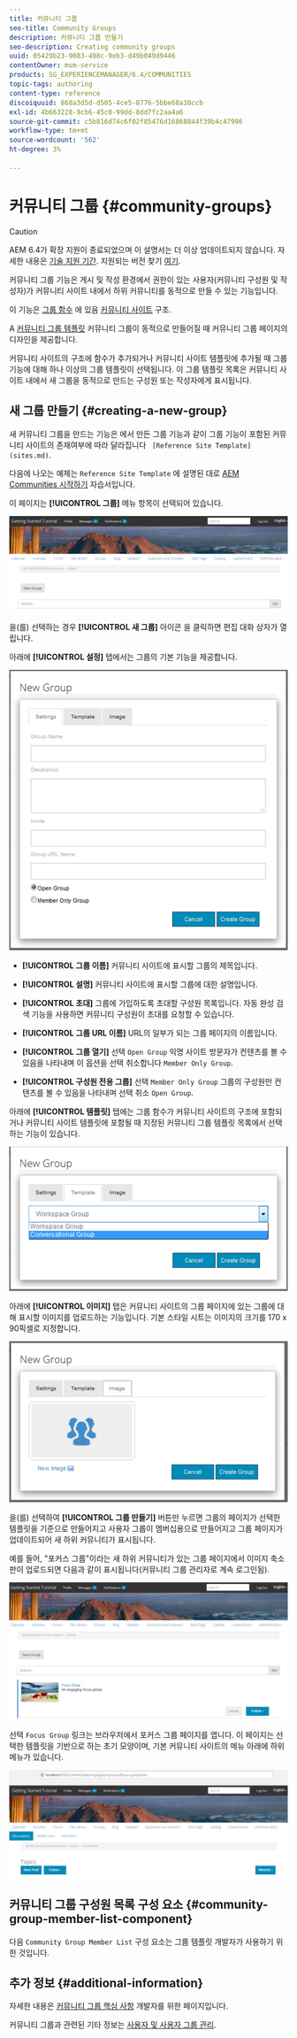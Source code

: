 ```yaml
---
title: 커뮤니티 그룹
seo-title: Community Groups
description: 커뮤니티 그룹 만들기
seo-description: Creating community groups
uuid: 05429b23-9083-498c-9eb3-d49b049d9446
contentOwner: msm-service
products: SG_EXPERIENCEMANAGER/6.4/COMMUNITIES
topic-tags: authoring
content-type: reference
discoiquuid: 868a3d5d-d505-4ce5-8776-5bbe68a30ccb
exl-id: 4b663228-9cb6-45c0-99dd-8dd7fc2aa4a6
source-git-commit: c5b816d74c6f02f85476d16868844f39b4c47996
workflow-type: tm+mt
source-wordcount: '562'
ht-degree: 3%

---
```


# 커뮤니티 그룹 {#community-groups}

>[!CAUTION]
>
>AEM 6.4가 확장 지원이 종료되었으며 이 설명서는 더 이상 업데이트되지 않습니다. 자세한 내용은 [기술 지원 기간](https://helpx.adobe.com/kr/support/programs/eol-matrix.html). 지원되는 버전 찾기 [여기](https://experienceleague.adobe.com/docs/).

커뮤니티 그룹 기능은 게시 및 작성 환경에서 권한이 있는 사용자(커뮤니티 구성원 및 작성자)가 커뮤니티 사이트 내에서 하위 커뮤니티를 동적으로 만들 수 있는 기능입니다.

이 기능은 [그룹 함수](functions.md#groups-function) 에 있음 [커뮤니티 사이트](sites-console.md) 구조.

A [커뮤니티 그룹 템플릿](tools-groups.md) 커뮤니티 그룹이 동적으로 만들어질 때 커뮤니티 그룹 페이지의 디자인을 제공합니다.

커뮤니티 사이트의 구조에 함수가 추가되거나 커뮤니티 사이트 템플릿에 추가될 때 그룹 기능에 대해 하나 이상의 그룹 템플릿이 선택됩니다. 이 그룹 템플릿 목록은 커뮤니티 사이트 내에서 새 그룹을 동적으로 만드는 구성원 또는 작성자에게 표시됩니다.

## 새 그룹 만들기 {#creating-a-new-group}

새 커뮤니티 그룹을 만드는 기능은 에서 만든 그룹 기능과 같이 그룹 기능이 포함된 커뮤니티 사이트의 존재여부에 따라 달라집니다 ` [Reference Site Template](sites.md)`.

다음에 나오는 예제는 `Reference Site Template` 에 설명된 대로 [AEM Communities 시작하기](getting-started.md) 자습서입니다.

이 페이지는 **[!UICONTROL 그룹]** 메뉴 항목이 선택되어 있습니다.

![chlimage_1-236](assets/chlimage_1-236.png)

을(를) 선택하는 경우 **[!UICONTROL 새 그룹]** 아이콘 을 클릭하면 편집 대화 상자가 열립니다.

아래에 **[!UICONTROL 설정]** 탭에서는 그룹의 기본 기능을 제공합니다.

![chlimage_1-237](assets/chlimage_1-237.png)

* **[!UICONTROL 그룹 이름]**
커뮤니티 사이트에 표시할 그룹의 제목입니다.

* **[!UICONTROL 설명]**
커뮤니티 사이트에 표시할 그룹에 대한 설명입니다.

* **[!UICONTROL 초대]**
그룹에 가입하도록 초대할 구성원 목록입니다. 자동 완성 검색 기능을 사용하면 커뮤니티 구성원이 초대를 요청할 수 있습니다.

* **[!UICONTROL 그룹 URL 이름]**
URL의 일부가 되는 그룹 페이지의 이름입니다.

* **[!UICONTROL 그룹 열기]**
선택 
`Open Group` 익명 사이트 방문자가 컨텐츠를 볼 수 있음을 나타내며 이 옵션을 선택 취소합니다 `Member Only Group`.

* **[!UICONTROL 구성원 전용 그룹]**
선택 
`Member Only Group` 그룹의 구성원만 컨텐츠를 볼 수 있음을 나타내며 선택 취소 `Open Group`.

아래에 **[!UICONTROL 템플릿]** 탭에는 그룹 함수가 커뮤니티 사이트의 구조에 포함되거나 커뮤니티 사이트 템플릿에 포함될 때 지정된 커뮤니티 그룹 템플릿 목록에서 선택하는 기능이 있습니다.

![chlimage_1-238](assets/chlimage_1-238.png)

아래에 **[!UICONTROL 이미지]** 탭은 커뮤니티 사이트의 그룹 페이지에 있는 그룹에 대해 표시할 이미지를 업로드하는 기능입니다. 기본 스타일 시트는 이미지의 크기를 170 x 90픽셀로 지정합니다.

![chlimage_1-239](assets/chlimage_1-239.png)

을(를) 선택하여 **[!UICONTROL 그룹 만들기]** 버튼만 누르면 그룹의 페이지가 선택한 템플릿을 기준으로 만들어지고 사용자 그룹이 멤버십용으로 만들어지고 그룹 페이지가 업데이트되어 새 하위 커뮤니티가 표시됩니다.

예를 들어, &quot;포커스 그룹&quot;이라는 새 하위 커뮤니티가 있는 그룹 페이지에서 이미지 축소판이 업로드되면 다음과 같이 표시됩니다(커뮤니티 그룹 관리자로 계속 로그인됨).

![chlimage_1-240](assets/chlimage_1-240.png)

선택 `Focus Group` 링크는 브라우저에서 포커스 그룹 페이지를 엽니다. 이 페이지는 선택한 템플릿을 기반으로 하는 초기 모양이며, 기본 커뮤니티 사이트의 메뉴 아래에 하위 메뉴가 있습니다.

![chlimage_1-241](assets/chlimage_1-241.png)

## 커뮤니티 그룹 구성원 목록 구성 요소 {#community-group-member-list-component}

다음 `Community Group Member List` 구성 요소는 그룹 템플릿 개발자가 사용하기 위한 것입니다.

## 추가 정보 {#additional-information}

자세한 내용은 [커뮤니티 그룹 핵심 사항](essentials-groups.md) 개발자를 위한 페이지입니다.

커뮤니티 그룹과 관련된 기타 정보는 [사용자 및 사용자 그룹 관리](users.md).

